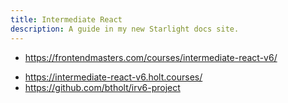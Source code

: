 ```yaml
---
title: Intermediate React
description: A guide in my new Starlight docs site.
---
```


- <https://frontendmasters.com/courses/intermediate-react-v6/>

* <https://intermediate-react-v6.holt.courses/>
* <https://github.com/btholt/irv6-project>
